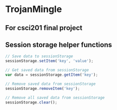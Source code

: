 # TrojanMingle
## For csci201 final project


## Session storage helper functions

```js
// Save data to sessionStorage
sessionStorage.setItem('key', 'value');

// Get saved data from sessionStorage
var data = sessionStorage.getItem('key');

// Remove saved data from sessionStorage
sessionStorage.removeItem('key');

// Remove all saved data from sessionStorage
sessionStorage.clear();
```

## 

